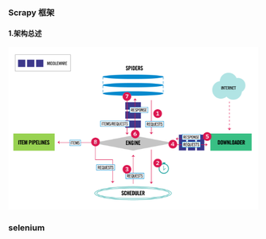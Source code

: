 ### Scrapy 框架

#### 1.架构总述

![image-20221127164809585](../../image/image-20221127164809585.png)





[1]: https://docs.scrapy.org/en/latest/topics/architecture.html	"架构总述"











[1]: https://www.runoob.com/w3cnote/scrapy-detail.html	"Scrapy 入门教程"

### selenium
